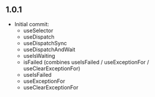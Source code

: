 ## 1.0.1

* Initial commit:
    - useSelector
    - useDispatch
    - useDispatchSync
    - useDispatchAndWait
    - useIsWaiting
    - isFailed (combines useIsFailed / useExceptionFor / useClearExceptionFor)
    - useIsFailed
    - useExceptionFor
    - useClearExceptionFor 

